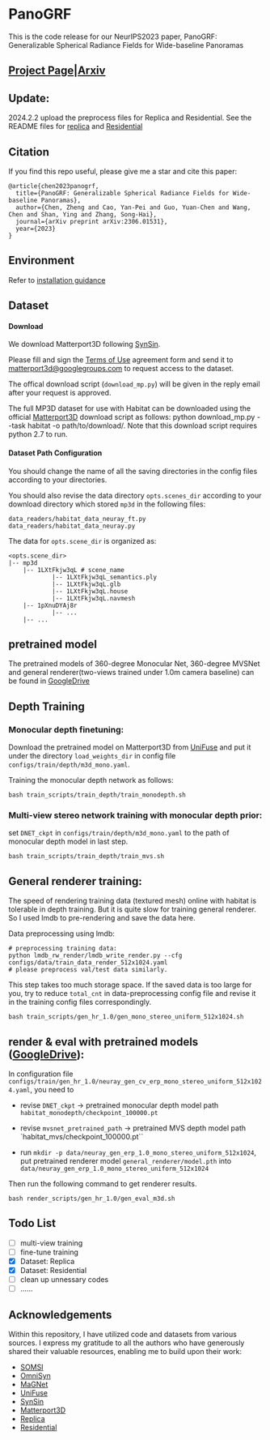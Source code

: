 # PanoGRF

This is the code release for our NeurIPS2023 paper, PanoGRF: Generalizable Spherical Radiance Fields for Wide-baseline Panoramas
## [Project Page](https://thucz.github.io/PanoGRF/)|[Arxiv](https://arxiv.org/abs/2306.01531)

## Update:
2024.2.2 upload the preprocess files for Replica and Residential. See the README files for [replica](./dataset/replica_make/README.md) and [Residential](./dataset/residential_make/README.md)


## Citation
If you find this repo useful, please give me a star and cite this paper:
```
@article{chen2023panogrf,
  title={PanoGRF: Generalizable Spherical Radiance Fields for Wide-baseline Panoramas},
  author={Chen, Zheng and Cao, Yan-Pei and Guo, Yuan-Chen and Wang, Chen and Shan, Ying and Zhang, Song-Hai},
  journal={arXiv preprint arXiv:2306.01531},
  year={2023}
}
```

## Environment
Refer to [installation guidance](./docs/install.md)



## Dataset 

#### Download
We download Matterport3D following [SynSin](https://github.com/facebookresearch/synsin/blob/main/MP3D.md).

Please fill and sign the [Terms of Use](https://kaldir.vc.in.tum.de/matterport/MP_TOS.pdf) agreement form and send it to matterport3d@googlegroups.com to request access to the dataset.

The offical download script (`download_mp.py`) will be given in the reply email after your request is approved.

The full MP3D dataset for use with Habitat can be downloaded using the official [Matterport3D](https://niessner.github.io/Matterport/) download script as follows: python download_mp.py --task habitat -o path/to/download/. Note that this download script requires python 2.7 to run.


#### Dataset Path Configuration
You should change the name of all the saving directories in the config files according to your directories.

You should also revise the data directory `opts.scenes_dir` according to your download directory which stored `mp3d` in the following files:
```
data_readers/habitat_data_neuray_ft.py
data_readers/habitat_data_neuray.py
```


The data for `opts.scene_dir` is organized as:
```
<opts.scene_dir>
|-- mp3d 
    |-- 1LXtFkjw3qL # scene_name
            |-- 1LXtFkjw3qL_semantics.ply
            |-- 1LXtFkjw3qL.glb
            |-- 1LXtFkjw3qL.house
            |-- 1LXtFkjw3qL.navmesh            
    |-- 1pXnuDYAj8r
            |-- ...
    |-- ...
```
## pretrained model
The pretrained models of 360-degree Monocular Net, 360-degree MVSNet and general renderer(two-views trained under 1.0m camera baseline) can be found in [GoogleDrive](https://drive.google.com/drive/folders/14RTKIsmQVuBc-b_z8f2iCb0cjc6UdVBN?usp=sharing)

## Depth Training
### Monocular depth finetuning:
Download the pretrained model on Matterport3D from [UniFuse](https://github.com/alibaba/UniFuse-Unidirectional-Fusion) and put it under the directory `load_weights_dir` in config file `configs/train/depth/m3d_mono.yaml`.

Training the monocular depth network as follows:
```
bash train_scripts/train_depth/train_monodepth.sh
```
### Multi-view stereo network training with monocular depth prior:
set `DNET_ckpt` in `configs/train/depth/m3d_mono.yaml` to the path of monocular depth model in last step. 
```
bash train_scripts/train_depth/train_mvs.sh
```
## General renderer training:
The speed of rendering training data (textured mesh) online with habitat is tolerable in depth training.
But it is quite slow for training general renderer. So I used lmdb to pre-rendering and save the data here.

Data preprocessing using lmdb: 

```
# preprocessing training data:
python lmdb_rw_render/lmdb_write_render.py --cfg configs/data/train_data_render_512x1024.yaml
# please preprocess val/test data similarly.
```

This step takes too much storage space. If the saved data is too large for you, try to reduce `total_cnt` in data-preprocessing config file and revise it in the training config files correspondingly.

```
bash train_scripts/gen_hr_1.0/gen_mono_stereo_uniform_512x1024.sh
```
## render & eval with pretrained models ([GoogleDrive](https://drive.google.com/drive/folders/14RTKIsmQVuBc-b_z8f2iCb0cjc6UdVBN?usp=sharing)):
In configuration file `configs/train/gen_hr_1.0/neuray_gen_cv_erp_mono_stereo_uniform_512x1024.yaml`,
you need to
- revise `DNET_ckpt` -> pretrained monocular depth model path `habitat_monodepth/checkpoint_100000.pt`

- revise `mvsnet_pretrained_path` -> pretrained MVS depth model path `habitat_mvs/checkpoint_100000.pt``

- run `mkdir -p data/neuray_gen_erp_1.0_mono_stereo_uniform_512x1024`, put pretrained renderer model `general_renderer/model.pth` into `data/neuray_gen_erp_1.0_mono_stereo_uniform_512x1024`

Then run the following command to get renderer results.
```
bash render_scripts/gen_hr_1.0/gen_eval_m3d.sh 
```
## Todo List
- [ ] multi-view training
- [ ] fine-tune training
- [x] Dataset: Replica
- [x] Dataset: Residential
- [ ] clean up unnessary codes
- [ ] ......

## Acknowledgements
Within this repository, I have utilized code and datasets from various sources. I express my gratitude to all the authors who have generously shared their valuable resources, enabling me to build upon their work:
* [SOMSI](https://github.com/tedyhabtegebrial/SoftOcclusionMSI)
* [OmniSyn](https://github.com/AugmentariumLab/omnisyn)
* [MaGNet](https://github.com/baegwangbin/MaGNet)
* [UniFuse](https://github.com/alibaba/UniFuse-Unidirectional-Fusion)
* [SynSin](https://github.com/facebookresearch/synsin/tree/main/data)
* [Matterport3D](https://niessner.github.io/Matterport/)
* [Replica](https://github.com/facebookresearch/Replica-Dataset)
* [Residential](https://github.com/tedyhabtegebrial/SoftOcclusionMSI)






